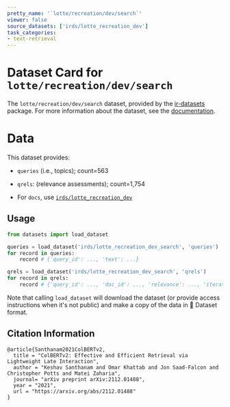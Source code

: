 ```yaml
---
pretty_name: '`lotte/recreation/dev/search`'
viewer: false
source_datasets: ['irds/lotte_recreation_dev']
task_categories:
- text-retrieval
---
```


# Dataset Card for `lotte/recreation/dev/search`

The `lotte/recreation/dev/search` dataset, provided by the [ir-datasets](https://ir-datasets.com/) package.
For more information about the dataset, see the [documentation](https://ir-datasets.com/lotte#lotte/recreation/dev/search).

# Data

This dataset provides:
 - `queries` (i.e., topics); count=563
 - `qrels`: (relevance assessments); count=1,754

 - For `docs`, use [`irds/lotte_recreation_dev`](https://huggingface.co/datasets/irds/lotte_recreation_dev)

## Usage

```python
from datasets import load_dataset

queries = load_dataset('irds/lotte_recreation_dev_search', 'queries')
for record in queries:
    record # {'query_id': ..., 'text': ...}

qrels = load_dataset('irds/lotte_recreation_dev_search', 'qrels')
for record in qrels:
    record # {'query_id': ..., 'doc_id': ..., 'relevance': ..., 'iteration': ...}

```

Note that calling `load_dataset` will download the dataset (or provide access instructions when it's not public) and make a copy of the
data in 🤗 Dataset format.

## Citation Information

```
@article{Santhanam2021ColBERTv2,
  title = "ColBERTv2: Effective and Efficient Retrieval via Lightweight Late Interaction",
  author = "Keshav Santhanam and Omar Khattab and Jon Saad-Falcon and Christopher Potts and Matei Zaharia", 
  journal= "arXiv preprint arXiv:2112.01488",
  year = "2021",
  url = "https://arxiv.org/abs/2112.01488"
}
```
